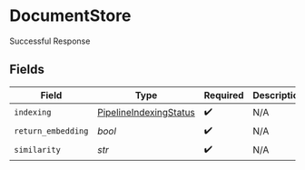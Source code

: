# DocumentStore

Successful Response


## Fields

| Field                                                                   | Type                                                                    | Required                                                                | Description                                                             |
| ----------------------------------------------------------------------- | ----------------------------------------------------------------------- | ----------------------------------------------------------------------- | ----------------------------------------------------------------------- |
| `indexing`                                                              | [PipelineIndexingStatus](../../models/shared/pipelineindexingstatus.md) | :heavy_check_mark:                                                      | N/A                                                                     |
| `return_embedding`                                                      | *bool*                                                                  | :heavy_check_mark:                                                      | N/A                                                                     |
| `similarity`                                                            | *str*                                                                   | :heavy_check_mark:                                                      | N/A                                                                     |